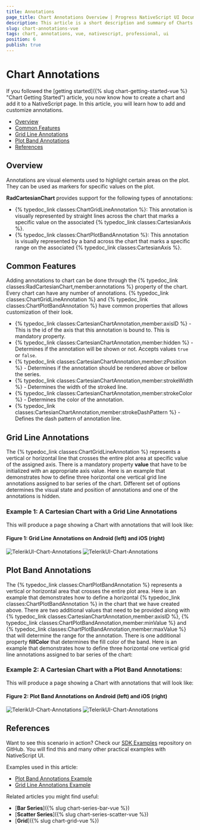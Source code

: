 ```yaml
---
title: Annotations
page_title: Chart Annotations Overview | Progress NativeScript UI Documentation
description: This article is a short description and summary of Charts annotations features.
slug: chart-annotations-vue
tags: chart, annotations, vue, nativescript, professional, ui
position: 6
publish: true
---
```


# Chart Annotations

If you followed the [getting started]({% slug chart-getting-started-vue %} "Chart Getting Started") article, you now know how to create a chart and add it to a NativeScript page. In this article, you will learn how to add and customize annotations.

* [Overview](#overview)
* [Common Features](#common-features)
* [Grid Line Annotations](#grid-line-annotations)
* [Plot Band Annotations](#plot-band-annotations)
* [References](#references)

## Overview

Annotations are visual elements used to highlight certain areas on the plot. They can be used as markers for specific values on the plot.

**RadCartesianChart** provides support for the following types of annotations:

* {% typedoc_link classes:ChartGridLineAnnotation %}: This annotation is visually represented by straight lines across the chart that marks a specific value on the associated {% typedoc_link classes:CartesianAxis %}.
* {% typedoc_link classes:ChartPlotBandAnnotation %}: This annotation is visually represented by a band across the chart that marks a specific range on the associated {% typedoc_link classes:CartesianAxis %}.

## Common Features

Adding annotations to chart can be done through the {% typedoc_link classes:RadCartesianChart,member:annotations %} property of the chart. Every chart can have any number of annotations.
{% typedoc_link classes:ChartGridLineAnnotation %} and {% typedoc_link classes:ChartPlotBandAnnotation %} have common properties that allows customization of their look.

* {% typedoc_link classes:CartesianChartAnnotation,member:axisID %} - This is the id of the axis that this annotation is bound to. This is mandatory property.
* {% typedoc_link classes:CartesianChartAnnotation,member:hidden %} -  Determines if the annotation will be shown or not. Accepts values `true` or `false`.
* {% typedoc_link classes:CartesianChartAnnotation,member:zPosition %} - Determines if the annotation should be rendered above or bellow the series.
* {% typedoc_link classes:CartesianChartAnnotation,member:strokeWidth %} - Determines the width of the stroked line.
* {% typedoc_link classes:CartesianChartAnnotation,member:strokeColor %} - Determines the color of the annotation.
* {% typedoc_link classes:CartesianChartAnnotation,member:strokeDashPattern %} - Defines the dash pattern of annotation line.

## Grid Line Annotations

The {% typedoc_link classes:ChartGridLineAnnotation %} represents a vertical or horizontal line that crosses the entire plot area at specific value of the assigned axis. There is a mandatory property **value** that have to be initialized with an appropriate axis value. Here is an example that demonstrates how to define three horizontal one vertical grid line annotations assigned to bar series of the chart.  Different set of options determines the visual state and position of annotations and one of the annotations is hidden.

### Example 1: A Cartesian Chart with a Grid Line Annotations

<snippet id='chart-gridline-annotation-vue'/>

This will produce a page showing a Chart with annotations that will look like:

#### Figure 1: Grid Line Annotations on Android (left) and iOS (right)

![TelerikUI-Chart-Annotations](../../../ui/img/ns_ui/grid_line_annotations_android.png "Grid line annotations sample on Android") ![TelerikUI-Chart-Annotations](../../../ui/img/ns_ui/grid_line_annotations_ios.png "Grid line annotations sample on iOS")

## Plot Band Annotations

The {% typedoc_link classes:ChartPlotBandAnnotation %} represents a vertical or horizontal area that crosses the entire plot area. Here is an example that demonstrates how to define a horizontal {% typedoc_link classes:ChartPlotBandAnnotation %} in the chart that we have created above.
There are two additional values that need to be provided along with {% typedoc_link classes:CartesianChartAnnotation,member:axisID %}, {% typedoc_link classes:ChartPlotBandAnnotation,member:minValue %} and {% typedoc_link classes:ChartPlotBandAnnotation,member:maxValue %} that will determine the range for the annotation. There is one additional property **fillColor** that determines the fill color of the band. Here is an example that demonstrates how to define three horizontal one vertical grid line annotations assigned to bar series of the chart:

### Example 2: A Cartesian Chart with a Plot Band Annotations:

<snippet id='chart-plotband-annotation-vue'/>

This will produce a page showing a Chart with annotations that will look like:

#### Figure 2: Plot Band Annotations on Android (left) and iOS (right)

![TelerikUI-Chart-Annotations](../../../ui/img/ns_ui/plot-band-annotation-android.png "Plot band annotations sample on Android") ![TelerikUI-Chart-Annotations](../../../ui/img/ns_ui/plot-band-annotation-ios.png "Plot band annotations sample on iOS")

## References

Want to see this scenario in action?
Check our [SDK Examples](https://github.com/NativeScript/nativescript-ui-samples-vue) repository on GitHub. You will find this and many other practical examples with NativeScript UI.

Examples used in this article:

* [Plot Band Annotations Example](https://github.com/NativeScript/nativescript-ui-samples-vue/tree/master/chart/app/examples/annotations)
* [Grid Line Annotations Example](https://github.com/NativeScript/nativescript-ui-samples-vue/tree/master/chart/app/examples/annotations)

Related articles you might find useful:

* [**Bar Series**]({% slug chart-series-bar-vue %})
* [**Scatter Series**]({% slug chart-series-scatter-vue %})
* [**Grid**]({% slug chart-grid-vue %})
